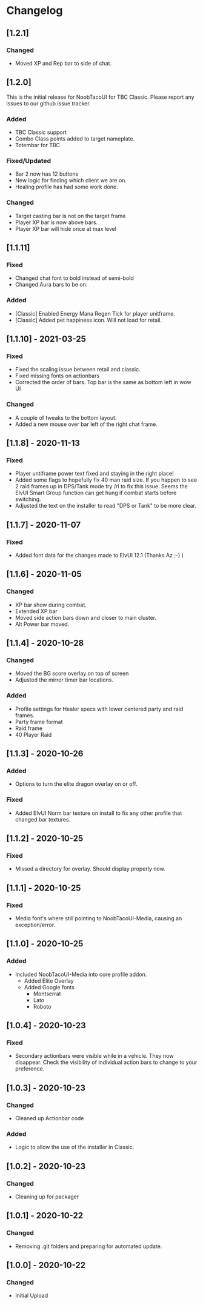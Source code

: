 # Changelog

## [1.2.1]

### Changed

-   Moved XP and Rep bar to side of chat.

## [1.2.0]

This is the initial release for NoobTacoUI for TBC Classic.
Please report any issues to our github issue tracker.

### Added

-   TBC Classic support
-   Combo Class points added to target nameplate.
-   Totembar for TBC

### Fixed/Updated

-   Bar 2 now has 12 buttons
-   New logic for finding which client we are on.
-   Healing profile has had some work done.

### Changed

-   Target casting bar is not on the target frame
-   Player XP bar is now above bars.
-   Player XP bar will hide once at max level

## [1.1.11]

### Fixed

-   Changed chat font to bold instead of semi-bold
-   Changed Aura bars to be on.

### Added

-   [Classic] Enabled Energy Mana Regen Tick for player unitframe.
-   [Classic] Added pet happiness icon. Will not load for retail.

## [1.1.10] - 2021-03-25

### Fixed

-   Fixed the scaling issue between retail and classic.
-   Fixed missing fonts on actionbars
-   Corrected the order of bars. Top bar is the same as bottom left in wow UI

### Changed

-   A couple of tweaks to the bottom layout.
-   Added a new mouse over bar left of the right chat frame.

## [1.1.8] - 2020-11-13

### Fixed

-   Player untiframe power text fixed and staying in the right place!
-   Added some flags to hopefully fix 40 man raid size. If you happen to see 2 raid frames up in DPS/Tank mode try /rl to fix this issue. Seems the ElvUI Smart Group function can get hung if combat starts before switching.
-   Adjusted the text on the installer to read "DPS or Tank" to be more clear.

## [1.1.7] - 2020-11-07

### Fixed

-   Added font data for the changes made to ElvUI 12.1 (Thanks Az ;-) )

## [1.1.6] - 2020-11-05

### Changed

-   XP bar show during combat.
-   Extended XP bar
-   Moved side action bars down and closer to main cluster.
-   Alt Power bar moved.

## [1.1.4] - 2020-10-28

### Changed

-   Moved the BG score overlay on top of screen
-   Adjusted the mirror timer bar locations.

### Added

-   Profile settings for Healer specs with lower centered party and raid frames.
-   Party frame format
-   Raid frame
-   40 Player Raid

## [1.1.3] - 2020-10-26

### Added

-   Options to turn the elite dragon overlay on or off.

### Fixed

-   Added ElvUI Norm bar texture on install to fix any other profile that changed bar textures.

## [1.1.2] - 2020-10-25

### Fixed

-   Missed a directory for overlay. Should display properly now.

## [1.1.1] - 2020-10-25

### Fixed

-   Media font's where still pointing to NoobTacoUI-Media, causing an exception/error.

## [1.1.0] - 2020-10-25

### Added

-   Included NoobTacoUI-Media into core profile addon.
    -   Added Elite Overlay
    -   Added Google fonts
        -   Montserrat
        -   Lato
        -   Roboto

## [1.0.4] - 2020-10-23

### Fixed

-   Secondary actionbars were visible while in a vehicle. They now disappear. Check the visibility of individual action bars to change to your preference.

## [1.0.3] - 2020-10-23

### Changed

-   Cleaned up Actionbar code

### Added

-   Logic to allow the use of the installer in Classic.

## [1.0.2] - 2020-10-23

### Changed

-   Cleaning up for packager

## [1.0.1] - 2020-10-22

### Changed

-   Removing .git folders and preparing for automated update.

## [1.0.0] - 2020-10-22

### Changed

-   Initial Upload
